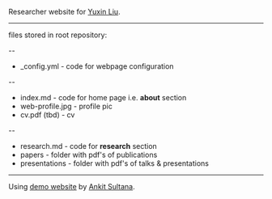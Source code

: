 Researcher website for [Yuxin Liu](http://yliu-psych.github.io). 

--- 

files stored in root repository:

--

* \_config.yml - code for webpage configuration 

--

* index.md - code for home page i.e. **about** section 
* web-profile.jpg - profile pic 
* cv.pdf (tbd) - cv 

--

* research.md - code for **research** section 
* papers - folder with pdf's of publications
* presentations - folder with pdf's of talks & presentations

---

Using [demo website](https://ankitsultana.com/researcher/) by [Ankit Sultana](https://github.com/ankitsultana). 
